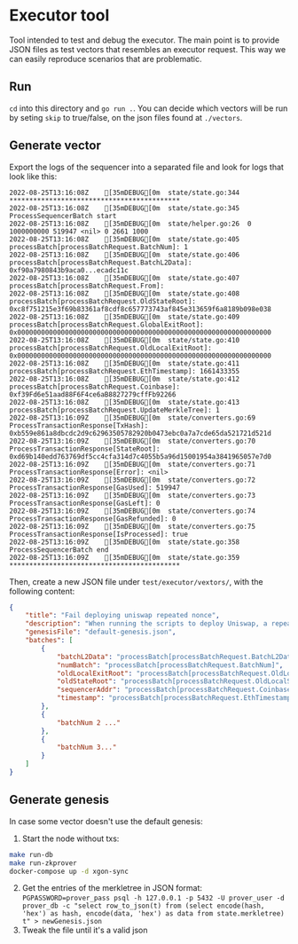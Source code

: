 # Executor tool

Tool intended to test and debug the executor. The main point is to provide JSON files as test vectors that resembles an executor request.
This way we can easily reproduce scenarios that are problematic.

## Run

`cd` into this directory and `go run .`. You can decide which vectors will be run by seting `skip` to true/false, on the json files found at `./vectors`.

## Generate vector

Export the logs of the sequencer into a separated file and look for logs that look like this:

```log
2022-08-25T13:16:08Z	[35mDEBUG[0m	state/state.go:344	*******************************************
2022-08-25T13:16:08Z	[35mDEBUG[0m	state/state.go:345	ProcessSequencerBatch start
2022-08-25T13:16:08Z	[35mDEBUG[0m	state/helper.go:26	0 1000000000 519947 <nil> 0 2661 1000
2022-08-25T13:16:08Z	[35mDEBUG[0m	state/state.go:405	processBatch[processBatchRequest.BatchNum]: 1
2022-08-25T13:16:08Z	[35mDEBUG[0m	state/state.go:406	processBatch[processBatchRequest.BatchL2Data]: 0xf90a7980843b9aca0...ecadc11c
2022-08-25T13:16:08Z	[35mDEBUG[0m	state/state.go:407	processBatch[processBatchRequest.From]: 
2022-08-25T13:16:08Z	[35mDEBUG[0m	state/state.go:408	processBatch[processBatchRequest.OldStateRoot]: 0xc8f751215e3f69b83361af8cdf8c657773743af845e313659f6a8189b098e038
2022-08-25T13:16:08Z	[35mDEBUG[0m	state/state.go:409	processBatch[processBatchRequest.GlobalExitRoot]: 0x0000000000000000000000000000000000000000000000000000000000000000
2022-08-25T13:16:08Z	[35mDEBUG[0m	state/state.go:410	processBatch[processBatchRequest.OldLocalExitRoot]: 0x0000000000000000000000000000000000000000000000000000000000000000
2022-08-25T13:16:08Z	[35mDEBUG[0m	state/state.go:411	processBatch[processBatchRequest.EthTimestamp]: 1661433355
2022-08-25T13:16:08Z	[35mDEBUG[0m	state/state.go:412	processBatch[processBatchRequest.Coinbase]: 0xf39Fd6e51aad88F6F4ce6aB8827279cffFb92266
2022-08-25T13:16:08Z	[35mDEBUG[0m	state/state.go:413	processBatch[processBatchRequest.UpdateMerkleTree]: 1
2022-08-25T13:16:09Z	[35mDEBUG[0m	state/converters.go:69	ProcessTransactionResponse[TxHash]: 0xb559e861a8dbcdc2d9c62963505782920b0473ebc0a7a7cde65da521721d521d
2022-08-25T13:16:09Z	[35mDEBUG[0m	state/converters.go:70	ProcessTransactionResponse[StateRoot]: 0xd69b140edd763769df5cc4cfa314d7c4055b5a96d15001954a3841965057e7d0
2022-08-25T13:16:09Z	[35mDEBUG[0m	state/converters.go:71	ProcessTransactionResponse[Error]: <nil>
2022-08-25T13:16:09Z	[35mDEBUG[0m	state/converters.go:72	ProcessTransactionResponse[GasUsed]: 519947
2022-08-25T13:16:09Z	[35mDEBUG[0m	state/converters.go:73	ProcessTransactionResponse[GasLeft]: 0
2022-08-25T13:16:09Z	[35mDEBUG[0m	state/converters.go:74	ProcessTransactionResponse[GasRefunded]: 0
2022-08-25T13:16:09Z	[35mDEBUG[0m	state/converters.go:75	ProcessTransactionResponse[IsProcessed]: true
2022-08-25T13:16:09Z	[35mDEBUG[0m	state/state.go:358	ProcessSequencerBatch end
2022-08-25T13:16:09Z	[35mDEBUG[0m	state/state.go:359	*******************************************
```

Then, create a new JSON file under `test/executor/vextors/`, with the following content:

```json
{
    "title": "Fail deploying uniswap repeated nonce",
    "description": "When running the scripts to deploy Uniswap, a repeated nonce got in into a batch. The executor response then was unexpected",
    "genesisFile": "default-genesis.json",
    "batches": [
        {
            "batchL2Data": "processBatch[processBatchRequest.BatchL2Data]",
            "numBatch": "processBatch[processBatchRequest.BatchNum]",
            "oldLocalExitRoot": "processBatch[processBatchRequest.OldLocalExitRoot]",
            "oldStateRoot": "processBatch[processBatchRequest.OldLocalStateRoot]",
            "sequencerAddr": "processBatch[processBatchRequest.Coinbase]",
            "timestamp": "processBatch[processBatchRequest.EthTimestamp]"
        },
        {
            "batchNum 2 ..."
        },
        {
            "batchNum 3..."
        }
    ]
}
```

## Generate genesis

In case some vector doesn't use the default genesis:

1. Start the node without txs:

```bash
make run-db
make run-zkprover
docker-compose up -d xgon-sync
```

2. Get the entries of the merkletree in JSON format: `PGPASSWORD=prover_pass psql -h 127.0.0.1 -p 5432 -U prover_user -d prover_db -c "select row_to_json(t) from (select encode(hash, 'hex') as hash, encode(data, 'hex') as data from state.merkletree) t" > newGenesis.json`
3. Tweak the file until it's a valid json
